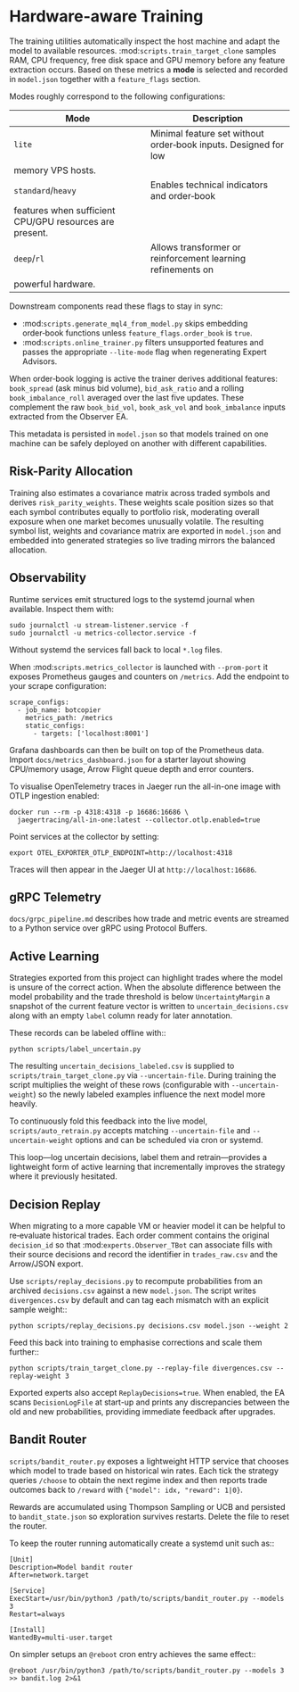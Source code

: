 # Hardware-aware Training

The training utilities automatically inspect the host machine and adapt the
model to available resources.  :mod:`scripts.train_target_clone` samples RAM,
CPU frequency, free disk space and GPU memory before any feature extraction
occurs.  Based on these metrics a **mode** is selected and recorded in
``model.json`` together with a ``feature_flags`` section.

Modes roughly correspond to the following configurations:

| Mode     | Description |
|----------|-------------|
| ``lite`` | Minimal feature set without order‑book inputs.  Designed for low
memory VPS hosts. |
| ``standard``/``heavy`` | Enables technical indicators and order‑book
features when sufficient CPU/GPU resources are present. |
| ``deep``/``rl`` | Allows transformer or reinforcement learning refinements on
powerful hardware. |

Downstream components read these flags to stay in sync:

* :mod:`scripts.generate_mql4_from_model.py` skips embedding order‑book
  functions unless ``feature_flags.order_book`` is ``true``.
* :mod:`scripts.online_trainer.py` filters unsupported features and passes the
  appropriate ``--lite-mode`` flag when regenerating Expert Advisors.

When order‑book logging is active the trainer derives additional features:
``book_spread`` (ask minus bid volume), ``bid_ask_ratio`` and a rolling
``book_imbalance_roll`` averaged over the last five updates. These complement
the raw ``book_bid_vol``, ``book_ask_vol`` and ``book_imbalance`` inputs
extracted from the Observer EA.

This metadata is persisted in ``model.json`` so that models trained on one
machine can be safely deployed on another with different capabilities.

## Risk-Parity Allocation

Training also estimates a covariance matrix across traded symbols and derives
``risk_parity_weights``.  These weights scale position sizes so that each
symbol contributes equally to portfolio risk, moderating overall exposure
when one market becomes unusually volatile.  The resulting symbol list,
weights and covariance matrix are exported in ``model.json`` and embedded
into generated strategies so live trading mirrors the balanced allocation.

## Observability

Runtime services emit structured logs to the systemd journal when available. Inspect them with:

```
sudo journalctl -u stream-listener.service -f
sudo journalctl -u metrics-collector.service -f
```

Without systemd the services fall back to local ``*.log`` files.

When :mod:`scripts.metrics_collector` is launched with ``--prom-port`` it exposes Prometheus gauges and counters on ``/metrics``. Add the endpoint to your scrape configuration:

```
scrape_configs:
  - job_name: botcopier
    metrics_path: /metrics
    static_configs:
      - targets: ['localhost:8001']
```

Grafana dashboards can then be built on top of the Prometheus data. Import ``docs/metrics_dashboard.json`` for a starter layout showing CPU/memory usage, Arrow Flight queue depth and error counters.

To visualise OpenTelemetry traces in Jaeger run the all-in-one image with OTLP ingestion enabled:

```
docker run --rm -p 4318:4318 -p 16686:16686 \
  jaegertracing/all-in-one:latest --collector.otlp.enabled=true
```

Point services at the collector by setting:

```
export OTEL_EXPORTER_OTLP_ENDPOINT=http://localhost:4318
```

Traces will then appear in the Jaeger UI at ``http://localhost:16686``.

## gRPC Telemetry

`docs/grpc_pipeline.md` describes how trade and metric events are streamed to a
Python service over gRPC using Protocol Buffers.

## Active Learning

Strategies exported from this project can highlight trades where the model is
unsure of the correct action. When the absolute difference between the model
probability and the trade threshold is below ``UncertaintyMargin`` a snapshot of
the current feature vector is written to ``uncertain_decisions.csv`` along with
an empty ``label`` column ready for later annotation.

These records can be labeled offline with::

    python scripts/label_uncertain.py

The resulting ``uncertain_decisions_labeled.csv`` is supplied to
``scripts/train_target_clone.py`` via ``--uncertain-file``. During training the
script multiplies the weight of these rows (configurable with
``--uncertain-weight``) so the newly labeled examples influence the next model
more heavily.

To continuously fold this feedback into the live model,
``scripts/auto_retrain.py`` accepts matching ``--uncertain-file`` and
``--uncertain-weight`` options and can be scheduled via cron or systemd.

This loop—log uncertain decisions, label them and retrain—provides a lightweight
form of active learning that incrementally improves the strategy where it
previously hesitated.

## Decision Replay

When migrating to a more capable VM or heavier model it can be helpful to
re‑evaluate historical trades. Each order comment contains the original
``decision_id`` so that :mod:`experts.Observer_TBot` can associate fills with
their source decisions and record the identifier in ``trades_raw.csv`` and the
Arrow/JSON export.

Use ``scripts/replay_decisions.py`` to recompute probabilities from an archived
``decisions.csv`` against a new ``model.json``. The script writes
``divergences.csv`` by default and can tag each mismatch with an explicit sample
weight::

    python scripts/replay_decisions.py decisions.csv model.json --weight 2

Feed this back into training to emphasise corrections and scale them further::

    python scripts/train_target_clone.py --replay-file divergences.csv --replay-weight 3

Exported experts also accept ``ReplayDecisions=true``.  When enabled, the EA
scans ``DecisionLogFile`` at start-up and prints any discrepancies between the
old and new probabilities, providing immediate feedback after upgrades.

## Bandit Router

``scripts/bandit_router.py`` exposes a lightweight HTTP service that chooses
which model to trade based on historical win rates.  Each tick the strategy
queries ``/choose`` to obtain the next regime index and then reports trade
outcomes back to ``/reward`` with ``{"model": idx, "reward": 1|0}``.

Rewards are accumulated using Thompson Sampling or UCB and persisted to
``bandit_state.json`` so exploration survives restarts.  Delete the file to
reset the router.

To keep the router running automatically create a systemd unit such as::

    [Unit]
    Description=Model bandit router
    After=network.target

    [Service]
    ExecStart=/usr/bin/python3 /path/to/scripts/bandit_router.py --models 3
    Restart=always

    [Install]
    WantedBy=multi-user.target

On simpler setups an ``@reboot`` cron entry achieves the same effect::

    @reboot /usr/bin/python3 /path/to/scripts/bandit_router.py --models 3 >> bandit.log 2>&1

